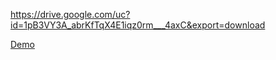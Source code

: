 
https://drive.google.com/uc?id=1pB3VY3A_abrKfTqX4E1iqz0rm___4axC&export=download






[Demo](video/tp_son.mp4)
